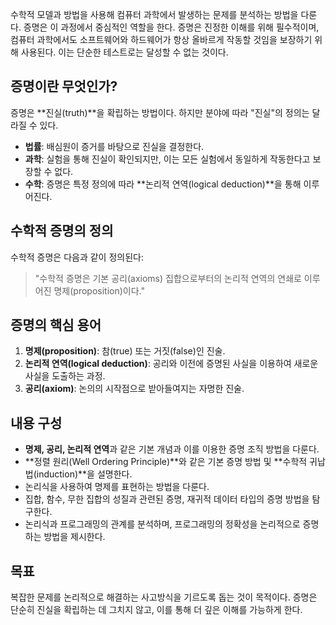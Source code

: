 수학적 모델과 방법을 사용해 컴퓨터 과학에서 발생하는 문제를 분석하는 방법을 다룬다. 증명은 이 과정에서 중심적인 역할을 한다. 증명은 진정한 이해를 위해 필수적이며, 컴퓨터 과학에서도 소프트웨어와 하드웨어가 항상 올바르게 작동할 것임을 보장하기 위해 사용된다. 이는 단순한 테스트로는 달성할 수 없는 것이다.

## 증명이란 무엇인가?

증명은 **진실(truth)**을 확립하는 방법이다. 하지만 분야에 따라 "진실"의 정의는 달라질 수 있다.

- **법률**: 배심원이 증거를 바탕으로 진실을 결정한다.
- **과학**: 실험을 통해 진실이 확인되지만, 이는 모든 실험에서 동일하게 작동한다고 보장할 수 없다.
- **수학**: 증명은 특정 정의에 따라 **논리적 연역(logical deduction)**을 통해 이루어진다.

## 수학적 증명의 정의

수학적 증명은 다음과 같이 정의된다:

> "수학적 증명은 기본 공리(axioms) 집합으로부터의 논리적 연역의 연쇄로 이루어진 명제(proposition)이다."

## 증명의 핵심 용어

1. **명제(proposition)**: 참(true) 또는 거짓(false)인 진술.
2. **논리적 연역(logical deduction)**: 공리와 이전에 증명된 사실을 이용하여 새로운 사실을 도출하는 과정.
3. **공리(axiom)**: 논의의 시작점으로 받아들여지는 자명한 진술.

## 내용 구성

- **명제, 공리, 논리적 연역**과 같은 기본 개념과 이를 이용한 증명 조직 방법을 다룬다.
- **정렬 원리(Well Ordering Principle)**와 같은 기본 증명 방법 및 **수학적 귀납법(induction)**을 설명한다.
- 논리식을 사용하여 명제를 표현하는 방법을 다룬다.
- 집합, 함수, 무한 집합의 성질과 관련된 증명, 재귀적 데이터 타입의 증명 방법을 탐구한다.
- 논리식과 프로그래밍의 관계를 분석하며, 프로그래밍의 정확성을 논리적으로 증명하는 방법을 제시한다.

## 목표

복잡한 문제를 논리적으로 해결하는 사고방식을 기르도록 돕는 것이 목적이다. 증명은 단순히 진실을 확립하는 데 그치지 않고, 이를 통해 더 깊은 이해를 가능하게 한다.
